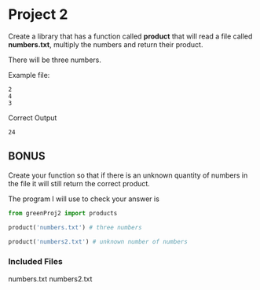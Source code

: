 # Project 2 #

Create a library that has a function called **product** that will read a file called **numbers.txt**, multiply the numbers and return their product.

There will be three numbers.

Example file:
```
2
4
3
```
Correct Output
```
24
```

## BONUS ##
Create your function so that if there is an unknown quantity of numbers in the file it will still return the correct product.

The program I will use to check your answer is

```Python
from greenProj2 import products

product('numbers.txt') # three numbers

product('numbers2.txt') # unknown number of numbers
```

### Included Files ###
numbers.txt
numbers2.txt
